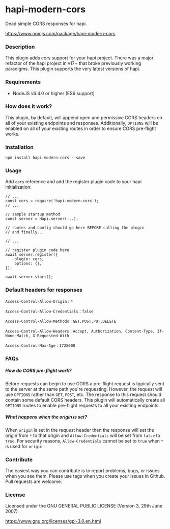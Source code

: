 # hapi-modern-cors

Dead simple CORS responses for hapi.

https://www.npmjs.com/package/hapi-modern-cors

### Description

This plugin adds cors support for your hapi project. There was a major refactor of the hapi project in v17+ that
broke previously working paradigms. This plugin supports the very latest versions of hapi.

### Requirements

* NodeJS v6.4.0 or higher (ES6 support)

### How does it work?

This plugin, by default, will append open and permissive CORS headers on all of your existing endpoints and responses.
Additionally, `OPTIONS` will be enabled on all of your existing routes in order to ensure CORS pre-flight works.

### Installation

    npm install hapi-modern-cors --save

### Usage

Add `cors` reference and add the register plugin code to your hapi initialization:

    // ...
    const cors = require('hapi-modern-cors');
    // ...

    // sample startup method
    const server = Hapi.server(...);

    // routes and config should go here BEFORE calling the plugin
    // and finally...
    
    // ...

    // register plugin code here
    await server.register({
        plugin: cors,
        options: {},
    });

    await server.start();

### Default headers for responses

`Access-Control-Allow-Origin` : `*`

`Access-Control-Allow-Credentials` : `false`

`Access-Control-Allow-Methods` : `GET,POST,PUT,DELETE`

`Access-Control-Allow-Headers` : `Accept, Authorization, Content-Type, If-None-Match, X-Requested-With`

`Access-Control-Max-Age` : `1728000`

### FAQs

##### How do CORS pre-flight work?

Before requests can begin to use CORS a pre-flight request is typically sent to the server at the same path you're 
requesting. However, the request will use `OPTIONS` rather than `GET`, `POST`, etc. The response to this request should
contain some default CORS headers. This plugin will automatically create all `OPTIONS` routes to enable pre-flight
requests to all your existing endpoints.

##### What happens when the origin is set?

When `origin` is set in the request header then the response will set the origin from `*` to that origin and
`Allow-Credentials` will be set from `false` to `true`. For security reasons, `Allow-Credentials` cannot be set to
`true` when `*` is used for `origin`.

### Contribute

The easiest way you can contribute is to report problems, bugs, or issues when you see them. Please use tags when you
create your issues in Github. Pull requests are welcome.

### License

Licensed under the GNU GENERAL PUBLIC LICENSE (Version 3, 29th June 2007)

https://www.gnu.org/licenses/gpl-3.0.en.html
